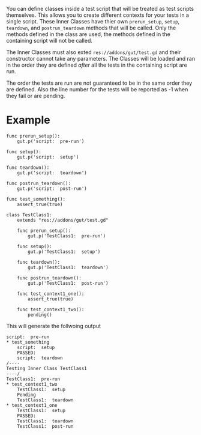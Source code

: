 You can define classes inside a test script that will be treated as test scripts themselves.  This allows you to create different contexts for your tests in a single script.  These Inner Classes have thier own `prerun_setup`, `setup`, `teardown`, and `postrun_teardown` methods that will be called.  Only the methods defined in the class are used, the methods defined in the containing script will not be called.

The Inner Classes must also exted `res://addons/gut/test.gd` and their constructor cannot take any parameters.  The Classes will be loaded and ran in the order they are defined _after_ all the tests in the containing script are run.

The order the tests are run are not guaranteed to be in the same order they are defined.  Also the line number for the tests will be reported as -1 when they fail or are pending.
 
# Example

```
func prerun_setup():
	gut.p('script:  pre-run')

func setup():
	gut.p('script:  setup')

func teardown():
	gut.p('script:  teardown')

func postrun_teardown():
	gut.p('script:  post-run')

func test_something():
	assert_true(true)

class TestClass1:
	extends "res://addons/gut/test.gd"

	func prerun_setup():
		gut.p('TestClass1:  pre-run')

	func setup():
		gut.p('TestClass1:  setup')

	func teardown():
		gut.p('TestClass1:  teardown')

	func postrun_teardown():
		gut.p('TestClass1:  post-run')

	func test_context1_one():
		assert_true(true)

	func test_context1_two():
		pending()

  ```
This will generate the follwoing output
```
script:  pre-run
* test_something
    script:  setup
    PASSED:
    script:  teardown
/----
Testing Inner Class TestClass1
----/
TestClass1:  pre-run
* test_context1_two
    TestClass1:  setup
    Pending
    TestClass1:  teardown
* test_context1_one
    TestClass1:  setup
    PASSED:
    TestClass1:  teardown
    TestClass1:  post-run
```
